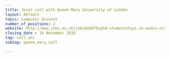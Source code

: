 ```yaml
---
title: Joint call with Queen Mary University of London
layout: default
topic: Computer Science
number_of_positions: 2
website: http://www.jobs.ac.uk/job/AUO479/phd-studentships-in-audio-visual-intelligent-sensing
closing_date : 15 November 2016
tag: call_uni
subtag: queen_mary_call

---
```

